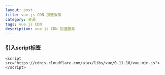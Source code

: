 ```yaml
---
layout: post
title: vue.js CDN 加速服务
category: 资源
tags: vue.js CDN
description: vue.js CDN 加速服务
---
```



### 引入script标签

	<script src="https://cdnjs.cloudflare.com/ajax/libs/vue/0.11.10/vue.min.js"></script>
